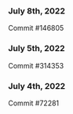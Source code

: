 ### July 8th, 2022

Commit #146805

### July 5th, 2022

Commit #314353


### July 4th, 2022

Commit #72281
